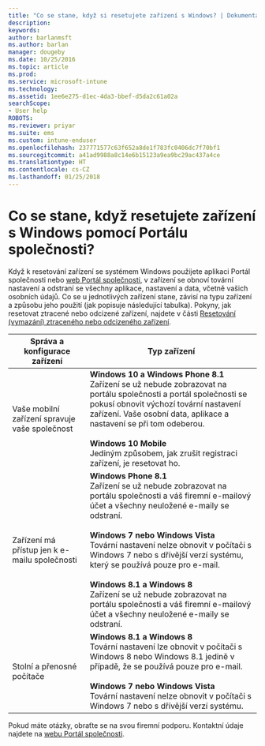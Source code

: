 ```yaml
---
title: "Co se stane, když si resetujete zařízení s Windows? | Dokumentace Microsoftu"
description: 
keywords: 
author: barlanmsft
ms.author: barlan
manager: dougeby
ms.date: 10/25/2016
ms.topic: article
ms.prod: 
ms.service: microsoft-intune
ms.technology: 
ms.assetid: 1ee6e275-d1ec-4da3-bbef-d5da2c61a02a
searchScope:
- User help
ROBOTS: 
ms.reviewer: priyar
ms.suite: ems
ms.custom: intune-enduser
ms.openlocfilehash: 237771577c63f652a8de1f783fc0406dc7f70bf1
ms.sourcegitcommit: a41ad9988a8c14e6b15123a9ea9bc29ac437a4ce
ms.translationtype: HT
ms.contentlocale: cs-CZ
ms.lasthandoff: 01/25/2018
---
```

# <a name="what-happens-if-you-reset-your-windows-device-using-the-company-portal"></a>Co se stane, když resetujete zařízení s Windows pomocí Portálu společnosti?

Když k resetování zařízení se systémem Windows použijete aplikaci Portál společnosti nebo [web Portál společnosti](reset-erase-your-device-cpwebsite.md), v zařízení se obnoví tovární nastavení a odstraní se všechny aplikace, nastavení a data, včetně vašich osobních údajů. Co se u jednotlivých zařízení stane, závisí na typu zařízení a způsobu jeho použití (jak popisuje následující tabulka). Pokyny, jak resetovat ztracené nebo odcizené zařízení, najdete v části [Resetování (vymazání) ztraceného nebo odcizeného zařízení](reset-erase-your-device-cpwebsite.md).

|Správa a konfigurace zařízení|Typ zařízení|
|---------------------------------------|---------------|
|Vaše mobilní zařízení spravuje vaše společnost|**Windows 10 a Windows Phone 8.1**</br>Zařízení se už nebude zobrazovat na portálu společnosti a portál společnosti se pokusí obnovit výchozí tovární nastavení zařízení. Vaše osobní data, aplikace a nastavení se při tom odeberou. <br /><br />**Windows 10 Mobile**</br>Jediným způsobem, jak zrušit registraci zařízení, je resetovat ho.|
|Zařízení má přístup jen k e-mailu společnosti |**Windows Phone 8.1**<br />Zařízení se už nebude zobrazovat na portálu společnosti a váš firemní e-mailový účet a všechny neuložené e-maily se odstraní.<br /><br />**Windows 7 nebo Windows Vista**<br />Tovární nastavení nelze obnovit v počítači s Windows 7 nebo s dřívější verzí systému, který se používá pouze pro e-mail.<br /><br />**Windows 8.1 a Windows 8**<br />Zařízení se už nebude zobrazovat na portálu společnosti a váš firemní e-mailový účet a všechny neuložené e-maily se odstraní.|
|Stolní a přenosné počítače|**Windows 8.1 a Windows 8**<br />Tovární nastavení lze obnovit v počítači s Windows 8 nebo Windows 8.1 jedině v případě, že se používá pouze pro e-mail.<br /><br />**Windows 7 nebo Windows Vista**<br />Tovární nastavení nelze obnovit v počítači s Windows 7 nebo s dřívější verzí systému.|

Pokud máte otázky, obraťte se na svou firemní podporu. Kontaktní údaje najdete na [webu Portál společnosti](https://portal.manage.microsoft.com#HelpDeskDialog).
